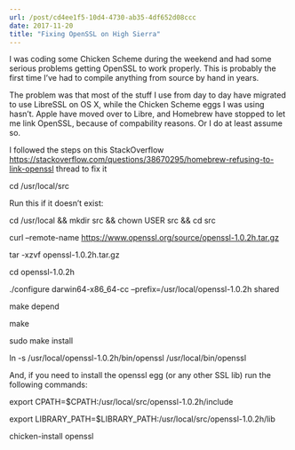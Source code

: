 ```yaml
---
url: /post/cd4ee1f5-10d4-4730-ab35-4df652d08ccc
date: 2017-11-20
title: "Fixing OpenSSL on High Sierra"
---
```


I was coding some Chicken Scheme during the weekend and had some serious problems getting OpenSSL to work properly. This is probably the first time I&#8217;ve had to compile anything from source by hand in years. 



The problem was that most of the stuff I use from day to day have migrated to use LibreSSL on OS X, while the Chicken Scheme eggs I was using hasn&#8217;t. Apple have moved over to Libre, and Homebrew have stopped to let me link OpenSSL, because of compability reasons. Or I do at least assume so. 



I followed the steps on this StackOverflow <https://stackoverflow.com/questions/38670295/homebrew-refusing-to-link-openssl> thread to fix it 



cd /usr/local/src 



Run this if it doesn&#8217;t exist: 



cd /usr/local && mkdir src && chown USER src && cd src 



curl &#x2013;remote-name <https://www.openssl.org/source/openssl-1.0.2h.tar.gz> 



tar -xzvf openssl-1.0.2h.tar.gz 



cd openssl-1.0.2h 



./configure darwin64-x86_64-cc &#x2013;prefix=/usr/local/openssl-1.0.2h shared 



make depend 



make 



sudo make install 



ln -s /usr/local/openssl-1.0.2h/bin/openssl /usr/local/bin/openssl 



And, if you need to install the openssl egg (or any other SSL lib) run the following commands: 



export CPATH=$CPATH:/usr/local/src/openssl-1.0.2h/include 



export LIBRARY\_PATH=$LIBRARY\_PATH:/usr/local/src/openssl-1.0.2h/lib 



chicken-install openssl